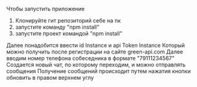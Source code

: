 Чтобы запустить приложение 

1) Клонируйте гит репозиторий себе на пк
2) запустите команду "npm install"  
3) запустите проект командой "npm install"

Далее понадобится ввести id Instance и api Token Instance
Который можно получить после регистрации на сайте green-api.com
Далее вводим номер телефона собеседника в формате "79111234567"
Создается новый чат, по которому переходим, и можно отправлять сообщения 
Получение сообщений происходит путем нажатия кнопки обновить в правом верхнем углу 